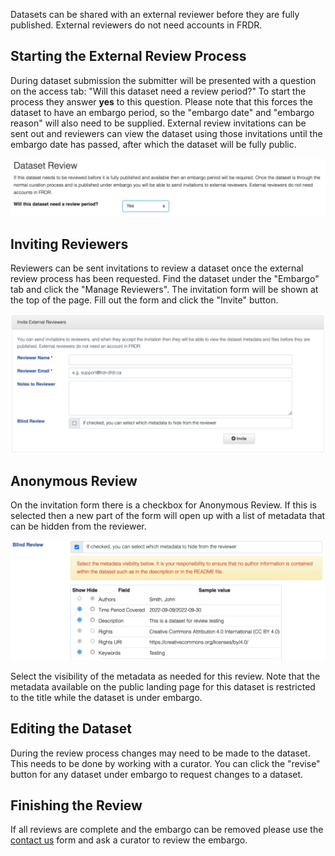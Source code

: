﻿Datasets can be shared with an external reviewer before they are fully published.  External reviewers do not need accounts in FRDR.

## Starting the External Review Process

During dataset submission the submitter will be presented with a question on the access tab: "Will this dataset need a review period?"  To start the process they answer **yes** to this question.  Please note that this forces the dataset to have an embargo period, so the "embargo date" and "embargo reason" will also need to be supplied.  External review invitations can be sent out and reviewers can view the dataset using those invitations until the embargo date has passed, after which the dataset will be fully public.

<a href="/docs/img/screenshots/external_review/question.png" class="screenshot-lightbox">
    <img src="/docs/img/screenshots/external_review/question.png" alt="Screenshot showing external review question" class="screenshot"/>
</a>

## Inviting Reviewers

Reviewers can be sent invitations to review a dataset once the external review process has been requested.  Find the dataset under the "Embargo" tab and click the "Manage Reviewers".  The invitation form will be shown at the top of the page.  Fill out the form and click the "Invite" button.

<a href="/docs/img/screenshots/external_review/inviting.png" class="screenshot-lightbox">
    <img src="/docs/img/screenshots/external_review/inviting.png" alt="Screenshot showing reviewer invitation form" class="screenshot"/>
</a>

## Anonymous Review

On the invitation form there is a checkbox for Anonymous Review.  If this is selected then a new part of the form will open up with a list of metadata that can be hidden from the reviewer.

<a href="/docs/img/screenshots/external_review/anonymous.png" class="screenshot-lightbox">
    <img src="/docs/img/screenshots/external_review/anonymous.png" alt="Screenshot showing anonymous review metadata selection" class="screenshot"/>
</a>

Select the visibility of the metadata as needed for this review. Note that the metadata available on the public landing page for this dataset is restricted to the title while the dataset is under embargo.

## Editing the Dataset

During the review process changes may need to be made to the dataset. This needs to be done by working with a curator. You can click the "revise" button for any dataset under embargo to request changes to a dataset.

## Finishing the Review

If all reviews are complete and the embargo can be removed please use the <a href="/contactus">contact us</a> form and ask a curator to review the embargo.

